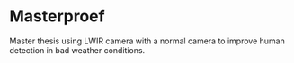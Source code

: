 # Masterproef
Master thesis using LWIR camera with a normal camera to improve human detection in bad weather conditions.
